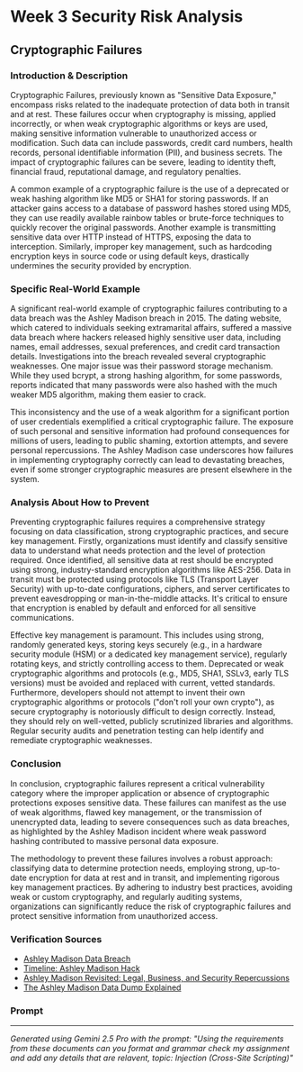 # Week 3 Security Risk Analysis

## Cryptographic Failures

### Introduction & Description
Cryptographic Failures, previously known as "Sensitive Data Exposure," encompass risks related to the inadequate protection of data both in transit and at rest. These failures occur when cryptography is missing, applied incorrectly, or when weak cryptographic algorithms or keys are used, making sensitive information vulnerable to unauthorized access or modification. Such data can include passwords, credit card numbers, health records, personal identifiable information (PII), and business secrets. The impact of cryptographic failures can be severe, leading to identity theft, financial fraud, reputational damage, and regulatory penalties.

A common example of a cryptographic failure is the use of a deprecated or weak hashing algorithm like MD5 or SHA1 for storing passwords. If an attacker gains access to a database of password hashes stored using MD5, they can use readily available rainbow tables or brute-force techniques to quickly recover the original passwords. Another example is transmitting sensitive data over HTTP instead of HTTPS, exposing the data to interception. Similarly, improper key management, such as hardcoding encryption keys in source code or using default keys, drastically undermines the security provided by encryption.

### Specific Real-World Example
A significant real-world example of cryptographic failures contributing to a data breach was the Ashley Madison breach in 2015. The dating website, which catered to individuals seeking extramarital affairs, suffered a massive data breach where hackers released highly sensitive user data, including names, email addresses, sexual preferences, and credit card transaction details. Investigations into the breach revealed several cryptographic weaknesses. One major issue was their password storage mechanism. While they used bcrypt, a strong hashing algorithm, for some passwords, reports indicated that many passwords were also hashed with the much weaker MD5 algorithm, making them easier to crack.

This inconsistency and the use of a weak algorithm for a significant portion of user credentials exemplified a critical cryptographic failure. The exposure of such personal and sensitive information had profound consequences for millions of users, leading to public shaming, extortion attempts, and severe personal repercussions. The Ashley Madison case underscores how failures in implementing cryptography correctly can lead to devastating breaches, even if some stronger cryptographic measures are present elsewhere in the system.

### Analysis About How to Prevent
Preventing cryptographic failures requires a comprehensive strategy focusing on data classification, strong cryptographic practices, and secure key management. Firstly, organizations must identify and classify sensitive data to understand what needs protection and the level of protection required. Once identified, all sensitive data at rest should be encrypted using strong, industry-standard encryption algorithms like AES-256. Data in transit must be protected using protocols like TLS (Transport Layer Security) with up-to-date configurations, ciphers, and server certificates to prevent eavesdropping or man-in-the-middle attacks. It's critical to ensure that encryption is enabled by default and enforced for all sensitive communications.

Effective key management is paramount. This includes using strong, randomly generated keys, storing keys securely (e.g., in a hardware security module (HSM) or a dedicated key management service), regularly rotating keys, and strictly controlling access to them. Deprecated or weak cryptographic algorithms and protocols (e.g., MD5, SHA1, SSLv3, early TLS versions) must be avoided and replaced with current, vetted standards. Furthermore, developers should not attempt to invent their own cryptographic algorithms or protocols ("don't roll your own crypto"), as secure cryptography is notoriously difficult to design correctly. Instead, they should rely on well-vetted, publicly scrutinized libraries and algorithms. Regular security audits and penetration testing can help identify and remediate cryptographic weaknesses.

### Conclusion
In conclusion, cryptographic failures represent a critical vulnerability category where the improper application or absence of cryptographic protections exposes sensitive data. These failures can manifest as the use of weak algorithms, flawed key management, or the transmission of unencrypted data, leading to severe consequences such as data breaches, as highlighted by the Ashley Madison incident where weak password hashing contributed to massive personal data exposure.

The methodology to prevent these failures involves a robust approach: classifying data to determine protection needs, employing strong, up-to-date encryption for data at rest and in transit, and implementing rigorous key management practices. By adhering to industry best practices, avoiding weak or custom cryptography, and regularly auditing systems, organizations can significantly reduce the risk of cryptographic failures and protect sensitive information from unauthorized access.

### Verification Sources
- [Ashley Madison Data Breach](https://en.wikipedia.org/wiki/Ashley_Madison_data_breach)
- [Timeline: Ashley Madison Hack](https://www.digitalguardian.com/blog/timeline-ashley-madison-hack)
- [Ashley Madison Revisited: Legal, Business, and Security Repercussions](https://www.infosecinstitute.com/resources/news/ashley-madison-revisited-legal-business-and-security-repercussions/)
- [The Ashley Madison Data Dump Explained](https://www.nytimes.com/2015/08/20/technology/the-ashley-madison-data-dump-explained.html)

### Prompt
---
*Generated using Gemini 2.5 Pro with the prompt: "Using the requirements from these documents can you format and grammar check my assignment and add any details that are relavent, topic: Injection (Cross-Site Scripting)"*